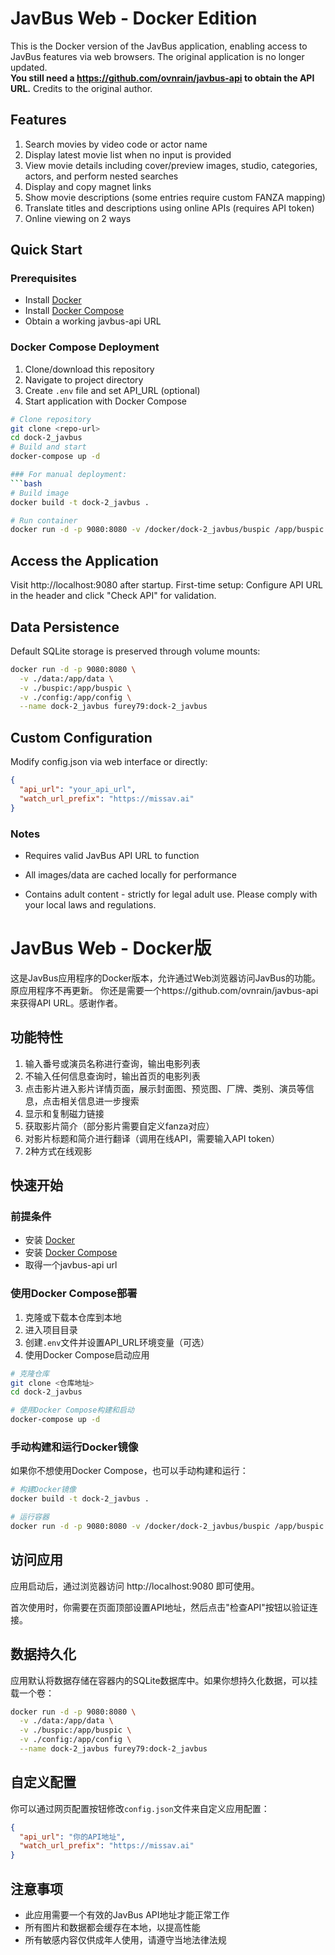 # JavBus Web - Docker Edition
This is the Docker version of the JavBus application, enabling access to JavBus features via web browsers. The original application is no longer updated.  
**You still need a https://github.com/ovnrain/javbus-api to obtain the API URL.** Credits to the original author.

## Features
1. Search movies by video code or actor name
2. Display latest movie list when no input is provided
3. View movie details including cover/preview images, studio, categories, actors, and perform nested searches
4. Display and copy magnet links
5. Show movie descriptions (some entries require custom FANZA mapping)
6. Translate titles and descriptions using online APIs (requires API token)
7. Online viewing on 2 ways

## Quick Start
### Prerequisites
- Install [Docker](https://docs.docker.com/get-docker/)
- Install [Docker Compose](https://docs.docker.com/compose/install/)
- Obtain a working javbus-api URL

### Docker Compose Deployment
1. Clone/download this repository
2. Navigate to project directory
3. Create `.env` file and set API_URL (optional)
4. Start application with Docker Compose
```bash
# Clone repository
git clone <repo-url>
cd dock-2_javbus
# Build and start
docker-compose up -d

### For manual deployment:
```bash
# Build image
docker build -t dock-2_javbus .

# Run container
docker run -d -p 9080:8080 -v /docker/dock-2_javbus/buspic /app/buspic -v /docker/dock-2_javbus/config /app/config -v /docker/dock-2_javbus/data /app/data --name dock-2_javbus furey79:dock-2_javbus
```

## Access the Application

Visit http://localhost:9080 after startup.
First-time setup:
Configure API URL in the header and click "Check API" for validation.

## Data Persistence

Default SQLite storage is preserved through volume mounts:

```bash
docker run -d -p 9080:8080 \
  -v ./data:/app/data \
  -v ./buspic:/app/buspic \
  -v ./config:/app/config \
  --name dock-2_javbus furey79:dock-2_javbus
```

## Custom Configuration
Modify config.json via web interface or directly:
```json
{
  "api_url": "your_api_url",
  "watch_url_prefix": "https://missav.ai"
}
```

### Notes
 - Requires valid JavBus API URL to function

 - All images/data are cached locally for performance

 - Contains adult content - strictly for legal adult use. Please comply with your local laws and regulations.


# JavBus Web - Docker版

这是JavBus应用程序的Docker版本，允许通过Web浏览器访问JavBus的功能。原应用程序不再更新。
你还是需要一个https://github.com/ovnrain/javbus-api来获得API URL。感谢作者。

## 功能特性

1. 输入番号或演员名称进行查询，输出电影列表
2. 不输入任何信息查询时，输出首页的电影列表
3. 点击影片进入影片详情页面，展示封面图、预览图、厂牌、类别、演员等信息，点击相关信息进一步搜索
4. 显示和复制磁力链接
5. 获取影片简介（部分影片需要自定义fanza对应）
6. 对影片标题和简介进行翻译（调用在线API，需要输入API token）
7. 2种方式在线观影

## 快速开始

### 前提条件

- 安装 [Docker](https://docs.docker.com/get-docker/)
- 安装 [Docker Compose](https://docs.docker.com/compose/install/)
- 取得一个javbus-api url

### 使用Docker Compose部署

1. 克隆或下载本仓库到本地
2. 进入项目目录
3. 创建`.env`文件并设置API_URL环境变量（可选）
4. 使用Docker Compose启动应用

```bash
# 克隆仓库
git clone <仓库地址>
cd dock-2_javbus

# 使用Docker Compose构建和启动
docker-compose up -d
```

### 手动构建和运行Docker镜像

如果你不想使用Docker Compose，也可以手动构建和运行：

```bash
# 构建Docker镜像
docker build -t dock-2_javbus .

# 运行容器
docker run -d -p 9080:8080 -v /docker/dock-2_javbus/buspic /app/buspic -v /docker/dock-2_javbus/config /app/config -v /docker/dock-2_javbus/data /app/data --name dock-2_javbus furey79:dock-2_javbus
```

## 访问应用

应用启动后，通过浏览器访问 http://localhost:9080 即可使用。

首次使用时，你需要在页面顶部设置API地址，然后点击"检查API"按钮以验证连接。

## 数据持久化

应用默认将数据存储在容器内的SQLite数据库中。如果你想持久化数据，可以挂载一个卷：

```bash
docker run -d -p 9080:8080 \
  -v ./data:/app/data \
  -v ./buspic:/app/buspic \
  -v ./config:/app/config \
  --name dock-2_javbus furey79:dock-2_javbus
```

## 自定义配置

你可以通过网页配置按钮修改`config.json`文件来自定义应用配置：

```json
{
  "api_url": "你的API地址",
  "watch_url_prefix": "https://missav.ai"
}
```

## 注意事项

- 此应用需要一个有效的JavBus API地址才能正常工作
- 所有图片和数据都会缓存在本地，以提高性能
- 所有敏感内容仅供成年人使用，请遵守当地法律法规 
